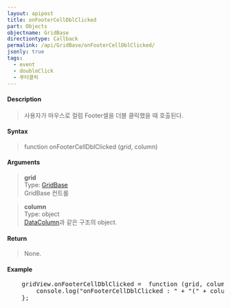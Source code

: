 ```yaml
---
layout: apipost
title: onFooterCellDblClicked
part: Objects
objectname: GridBase
directiontype: Callback
permalink: /api/GridBase/onFooterCellDblClicked/
jsonly: true
tags:
  - event
  - doubleClick
  - 푸터클릭
---
```



#### Description

> 사용자가 마우스로 컬럼 Footer셀을 더블 클릭했을 때 호출된다.  

#### Syntax

> function onFooterCellDblClicked (grid, column)  

#### Arguments

> **grid**  
> Type: [GridBase](/api/GridBase/)  
> GridBase 컨트롤  

> **column**  
> Type: object  
> [DataColumn](/api/types/DataColumn/)과 같은 구조의 object.  

#### Return

> None.  

#### Example

<pre class="prettyprint">
    gridView.onFooterCellDblClicked =  function (grid, column) {
        console.log("onFooterCellDblClicked : " + "(" + column.name + ")")
    };
</pre>

